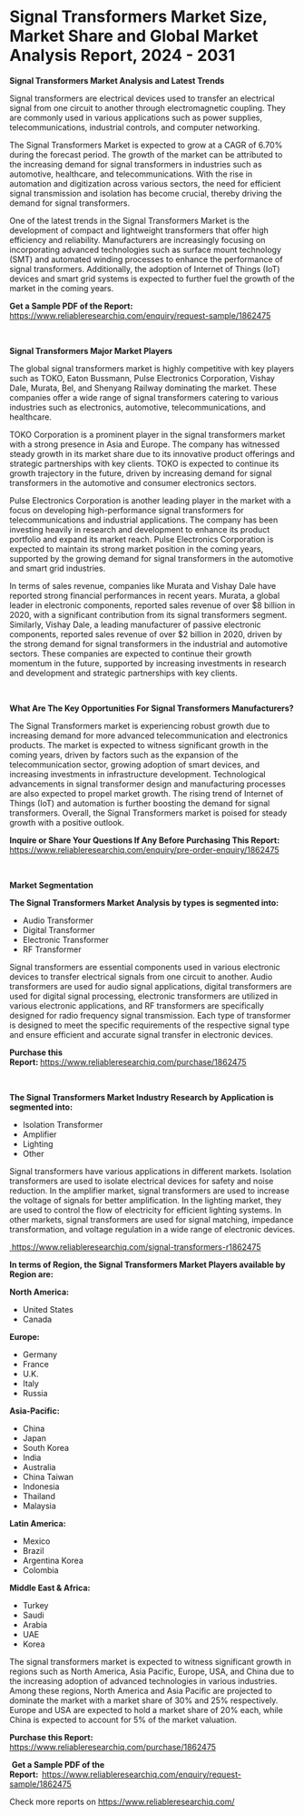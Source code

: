 <p><h1>Signal Transformers Market Size, Market Share and Global Market Analysis Report, 2024 - 2031</h1></p><p><strong>Signal Transformers Market Analysis and Latest Trends</strong></p>
<p><p>Signal transformers are electrical devices used to transfer an electrical signal from one circuit to another through electromagnetic coupling. They are commonly used in various applications such as power supplies, telecommunications, industrial controls, and computer networking.</p><p>The Signal Transformers Market is expected to grow at a CAGR of 6.70% during the forecast period. The growth of the market can be attributed to the increasing demand for signal transformers in industries such as automotive, healthcare, and telecommunications. With the rise in automation and digitization across various sectors, the need for efficient signal transmission and isolation has become crucial, thereby driving the demand for signal transformers.</p><p>One of the latest trends in the Signal Transformers Market is the development of compact and lightweight transformers that offer high efficiency and reliability. Manufacturers are increasingly focusing on incorporating advanced technologies such as surface mount technology (SMT) and automated winding processes to enhance the performance of signal transformers. Additionally, the adoption of Internet of Things (IoT) devices and smart grid systems is expected to further fuel the growth of the market in the coming years.</p></p>
<p><strong>Get a Sample PDF of the Report:&nbsp;</strong> <a href="https://www.reliableresearchiq.com/enquiry/request-sample/1862475">https://www.reliableresearchiq.com/enquiry/request-sample/1862475</a></p>
<p>&nbsp;</p>
<p><strong>Signal Transformers Major Market Players</strong></p>
<p><p>The global signal transformers market is highly competitive with key players such as TOKO, Eaton Bussmann, Pulse Electronics Corporation, Vishay Dale, Murata, Bel, and Shenyang Railway dominating the market. These companies offer a wide range of signal transformers catering to various industries such as electronics, automotive, telecommunications, and healthcare.</p><p>TOKO Corporation is a prominent player in the signal transformers market with a strong presence in Asia and Europe. The company has witnessed steady growth in its market share due to its innovative product offerings and strategic partnerships with key clients. TOKO is expected to continue its growth trajectory in the future, driven by increasing demand for signal transformers in the automotive and consumer electronics sectors.</p><p>Pulse Electronics Corporation is another leading player in the market with a focus on developing high-performance signal transformers for telecommunications and industrial applications. The company has been investing heavily in research and development to enhance its product portfolio and expand its market reach. Pulse Electronics Corporation is expected to maintain its strong market position in the coming years, supported by the growing demand for signal transformers in the automotive and smart grid industries.</p><p>In terms of sales revenue, companies like Murata and Vishay Dale have reported strong financial performances in recent years. Murata, a global leader in electronic components, reported sales revenue of over $8 billion in 2020, with a significant contribution from its signal transformers segment. Similarly, Vishay Dale, a leading manufacturer of passive electronic components, reported sales revenue of over $2 billion in 2020, driven by the strong demand for signal transformers in the industrial and automotive sectors. These companies are expected to continue their growth momentum in the future, supported by increasing investments in research and development and strategic partnerships with key clients.</p></p>
<p>&nbsp;</p>
<p><strong>What Are The Key Opportunities For Signal Transformers Manufacturers?</strong></p>
<p><p>The Signal Transformers market is experiencing robust growth due to increasing demand for more advanced telecommunication and electronics products. The market is expected to witness significant growth in the coming years, driven by factors such as the expansion of the telecommunication sector, growing adoption of smart devices, and increasing investments in infrastructure development. Technological advancements in signal transformer design and manufacturing processes are also expected to propel market growth. The rising trend of Internet of Things (IoT) and automation is further boosting the demand for signal transformers. Overall, the Signal Transformers market is poised for steady growth with a positive outlook.</p></p>
<p><strong>Inquire or Share Your Questions If Any Before Purchasing This Report:</strong> <a href="https://www.reliableresearchiq.com/enquiry/pre-order-enquiry/1862475">https://www.reliableresearchiq.com/enquiry/pre-order-enquiry/1862475</a></p>
<p>&nbsp;</p>
<p><strong>Market Segmentation</strong></p>
<p><strong>The Signal Transformers Market Analysis by types is segmented into:</strong></p>
<p><ul><li>Audio Transformer</li><li>Digital Transformer</li><li>Electronic Transformer</li><li>RF Transformer</li></ul></p>
<p><p>Signal transformers are essential components used in various electronic devices to transfer electrical signals from one circuit to another. Audio transformers are used for audio signal applications, digital transformers are used for digital signal processing, electronic transformers are utilized in various electronic applications, and RF transformers are specifically designed for radio frequency signal transmission. Each type of transformer is designed to meet the specific requirements of the respective signal type and ensure efficient and accurate signal transfer in electronic devices.</p></p>
<p><strong>Purchase this Report:&nbsp;</strong><a href="https://www.reliableresearchiq.com/purchase/1862475">https://www.reliableresearchiq.com/purchase/1862475</a></p>
<p>&nbsp;</p>
<p><strong>The Signal Transformers Market Industry Research by Application is segmented into:</strong></p>
<p><ul><li>Isolation Transformer</li><li>Amplifier</li><li>Lighting</li><li>Other</li></ul></p>
<p><p>Signal transformers have various applications in different markets. Isolation transformers are used to isolate electrical devices for safety and noise reduction. In the amplifier market, signal transformers are used to increase the voltage of signals for better amplification. In the lighting market, they are used to control the flow of electricity for efficient lighting systems. In other markets, signal transformers are used for signal matching, impedance transformation, and voltage regulation in a wide range of electronic devices.</p></p>
<p><a href="https://www.reliableresearchiq.com/signal-transformers-r1862475">&nbsp;https://www.reliableresearchiq.com/signal-transformers-r1862475</a></p>
<p><strong>In terms of Region, the Signal Transformers Market Players available by Region are:</strong></p>
<p>
    <p> <strong> North America: </strong>
        <ul>
            <li>United States</li>
            <li>Canada</li>
        </ul>
        </p> 
    <p> <strong> Europe: </strong>
        <ul>
            <li>Germany</li>
            <li>France</li>
            <li>U.K.</li>
            <li>Italy</li>
            <li>Russia</li>
        </ul>
        </p> 
    <p> <strong> Asia-Pacific: </strong>
        <ul>
            <li>China</li>
            <li>Japan</li>
            <li>South Korea</li>
            <li>India</li>
            <li>Australia</li>
            <li>China Taiwan</li>
            <li>Indonesia</li>
            <li>Thailand</li>
            <li>Malaysia</li>
        </ul>
        </p> 
    <p> <strong> Latin America: </strong>
        <ul>
            <li>Mexico</li>
            <li>Brazil</li>
            <li>Argentina Korea</li>
            <li>Colombia</li>
        </ul>
        </p> 
    <p> <strong> Middle East & Africa: </strong>
        <ul>
            <li>Turkey</li>
            <li>Saudi</li>
            <li>Arabia</li>
            <li>UAE</li>
            <li>Korea</li>
        </ul>
    </p>
    </p>
<p><p>The signal transformers market is expected to witness significant growth in regions such as North America, Asia Pacific, Europe, USA, and China due to the increasing adoption of advanced technologies in various industries. Among these regions, North America and Asia Pacific are projected to dominate the market with a market share of 30% and 25% respectively. Europe and USA are expected to hold a market share of 20% each, while China is expected to account for 5% of the market valuation.</p></p>
<p><strong>Purchase this Report: </strong><a href="https://www.reliableresearchiq.com/purchase/1862475">https://www.reliableresearchiq.com/purchase/1862475</a></p>
<p>&nbsp;<strong>Get a Sample PDF of the Report:&nbsp;&nbsp;</strong><a href="https://www.reliableresearchiq.com/enquiry/request-sample/1862475">https://www.reliableresearchiq.com/enquiry/request-sample/1862475</a></p>
<p><strong></strong></p>
<p>Check more reports on <a href="https://www.reliableresearchiq.com/">https://www.reliableresearchiq.com/</a></p>